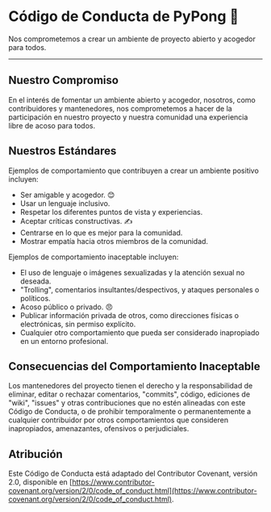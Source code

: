 # Código de Conducta de PyPong 🤝

Nos comprometemos a crear un ambiente de proyecto abierto y acogedor para todos.

---

## Nuestro Compromiso

En el interés de fomentar un ambiente abierto y acogedor, nosotros, como contribuidores y mantenedores, nos comprometemos a hacer de la participación en nuestro proyecto y nuestra comunidad una experiencia libre de acoso para todos.

## Nuestros Estándares

Ejemplos de comportamiento que contribuyen a crear un ambiente positivo incluyen:

* Ser amigable y acogedor. 😊
* Usar un lenguaje inclusivo.
* Respetar los diferentes puntos de vista y experiencias.
* Aceptar críticas constructivas. ✍️
* Centrarse en lo que es mejor para la comunidad.
* Mostrar empatía hacia otros miembros de la comunidad.

Ejemplos de comportamiento inaceptable incluyen:

* El uso de lenguaje o imágenes sexualizadas y la atención sexual no deseada.
* "Trolling", comentarios insultantes/despectivos, y ataques personales o políticos.
* Acoso público o privado. 😠
* Publicar información privada de otros, como direcciones físicas o electrónicas, sin permiso explícito.
* Cualquier otro comportamiento que pueda ser considerado inapropiado en un entorno profesional.

## Consecuencias del Comportamiento Inaceptable

Los mantenedores del proyecto tienen el derecho y la responsabilidad de eliminar, editar o rechazar comentarios, "commits", código, ediciones de "wiki", "issues" y otras contribuciones que no estén alineadas con este Código de Conducta, o de prohibir temporalmente o permanentemente a cualquier contribuidor por otros comportamientos que consideren inapropiados, amenazantes, ofensivos o perjudiciales.

## Atribución

Este Código de Conducta está adaptado del Contributor Covenant, versión 2.0, disponible en [https://www.contributor-covenant.org/version/2/0/code_of_conduct.html](https://www.contributor-covenant.org/version/2/0/code_of_conduct.html).
